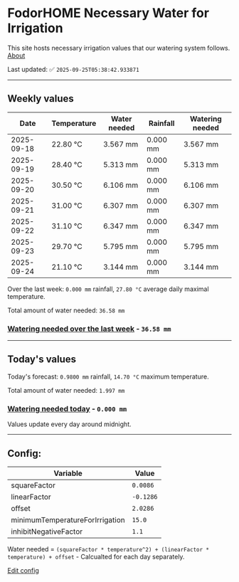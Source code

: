 # FodorHOME Necessary Water for Irrigation

This site hosts necessary irrigation values that our watering system follows. [About](https://github.com/redyau/irrigation)

Last updated: ✅ `2025-09-25T05:38:42.933871`

---

## Weekly values

| Date | Temperature | Water needed | Rainfall | Watering needed |
|-----|-----|-----|-----|-----|
| 2025-09-18 | 22.80 °C | 3.567 mm | 0.000 mm | 3.567 mm |
| 2025-09-19 | 28.40 °C | 5.313 mm | 0.000 mm | 5.313 mm |
| 2025-09-20 | 30.50 °C | 6.106 mm | 0.000 mm | 6.106 mm |
| 2025-09-21 | 31.00 °C | 6.307 mm | 0.000 mm | 6.307 mm |
| 2025-09-22 | 31.10 °C | 6.347 mm | 0.000 mm | 6.347 mm |
| 2025-09-23 | 29.70 °C | 5.795 mm | 0.000 mm | 5.795 mm |
| 2025-09-24 | 21.10 °C | 3.144 mm | 0.000 mm | 3.144 mm |


Over the last week: `0.000 mm` rainfall, `27.80 °C` average daily maximal temperature.

Total amount of water needed: `36.58 mm`

### [Watering needed over the last week](lastweek.txt) - `36.58 mm`

---

## Today's values

Today's forecast: `0.9800 mm` rainfall, `14.70 °C` maximum temperature.

Total amount of water needed: `1.997 mm`

### [Watering needed today](today.txt) - `0.000 mm`

Values update every day around midnight.

---

## Config:

| Variable | Value |
|-----|-----|
| squareFactor | `0.0086` |
| linearFactor | `-0.1286` |
| offset | `2.0286` |
| minimumTemperatureForIrrigation | `15.0` |
| inhibitNegativeFactor | `1.1` |

Water needed = `(squareFactor * temperature^2) + (linearFactor * temperature) + offset` - Calcualted for each day separately.

[Edit config](https://github.com/RedyAu/irrigation/edit/main/config.json)
